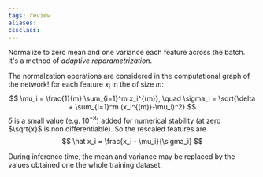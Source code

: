 ```yaml
---
tags: review
aliases:
cssclass:
---
```

 
Normalize to zero mean and one variance each feature across the batch.
It's a method of _adaptive reparametrization_.

The normalzation operations are considered in the computational graph of the network!
for each feature $x_i$ in the of size $m$:
$$
\mu_i = \frac{1}{m} \sum_{i=1}^m x_i^{(m)}, \quad \sigma_i = \sqrt{\delta + \sum_{i=1}^m (x_i^{(m)}-\mu_i)^2}
$$
$\delta$ is a small value (e.g. $10^{-8}$) added for numerical stability (at zero $\sqrt{x}$ is non differentiable).
So the rescaled features are
$$
\hat x_i = \frac{x_i - \mu_i}{\sigma_i}
$$


During inference time, the mean and variance may be replaced by the values obtained one the whole training dataset.